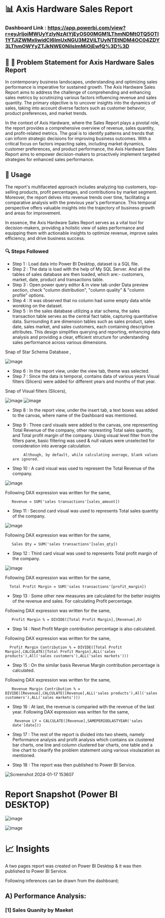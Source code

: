 # 📊 Axis Hardware Sales Report

### Dashboard Link : https://app.powerbi.com/view?r=eyJrIjoiMWUyYzIyNzAtYjEyOS00MGM1LThmNDMtOTQ5OTI1YTJiZWMxIiwidCI6ImUxNGU3M2ViLTUyNTEtNDM4OC04ZDY3LThmOWYyZTJkNWE0NiIsImMiOjEwfQ%3D%3D

## 🚀 🚀 Problem Statement for Axis Hardware Sales Report

In contemporary business landscapes, understanding and optimizing sales performance is imperative for sustained growth. The Axis Hardware Sales Report aims to address the challenge of comprehending and enhancing sales metrics by scrutinizing various factors influencing revenue and sales quantity. The primary objective is to uncover insights into the dynamics of sales, taking into account diverse factors such as customer behavior, product preferences, and market trends.

In the context of Axis Hardware, where the Sales Report plays a pivotal role, the report provides a comprehensive overview of revenue, sales quantity, and profit-related metrics. The goal is to identify patterns and trends that can inform strategic decisions for improving business outcomes. With a critical focus on factors impacting sales, including market dynamics, customer preferences, and product performance, the Axis Hardware Sales Report aims to empower decision-makers to proactively implement targeted strategies for enhanced sales performance. 
## 📄 Usage
The report's multifaceted approach includes analyzing top customers, top-selling products, profit percentages, and contributions by market segment. Moreover, the report delves into revenue trends over time, facilitating a comparative analysis with the previous year's performance. This temporal perspective offers valuable insights into the trajectory of business growth and areas for improvement.

In essence, the Axis Hardware Sales Report serves as a vital tool for decision-makers, providing a holistic view of sales performance and equipping them with actionable insights to optimize revenue, improve sales efficiency, and drive business success.
### 🔍 Steps Followed

- Step 1 : Load data into Power BI Desktop, dataset is a SQL file.
- Step 2 : The data is load with the help of My SQL Server. And all the tables of sales database are then loaded, which are:- customers, market, date, product and transactions table.
- Step 3 : Open power query editor & in view tab under Data preview section, check "column distribution", "column quality" & "column profile" options.
- Step 4 : It was observed that no column had some empty data while woreking on the dataset. 
- Step 5 : In the sales database utilizing a star schema, the sales transaction table serves as the central fact table, capturing quantitative data. Surrounding it are dimension tables such as sales product, sales date, sales market, and sales customers, each containing descriptive attributes. This design simplifies querying and reporting, enhancing data analysis and providing a clear, efficient structure for understanding sales performance across various dimensions.

Snap of Star Schema Database ,

![image](https://github.com/Bidishabiswas1704/HR_Insights_Dashboard/assets/140384850/b85092bf-98e1-4c4e-9735-968897349e14)
- Step 6 : In the report view, under the view tab, theme was selected.
- Step 7 : Since the data is temporal, contains data of various years Visual filters (Slicers) were added for different years and months of that year.

Snap of Visual filters (Slicers),

![image](https://github.com/Bidishabiswas1704/HR_Insights_Dashboard/assets/140384850/be323eff-2689-4568-8bbe-e6771bf8af0b)
![image](https://github.com/Bidishabiswas1704/HR_Insights_Dashboard/assets/140384850/f953791f-3e55-4834-93b9-ec2323e8d720)

- Step 8 : In the report view, under the insert tab, a text boxes was added to the canvas, where name of the Dashboard was mentioned.
- Step 9 : Three card visuals were added to the canvas, one representing Total Revenue of the company, other represnting Total sales quantity, and Total profit margin of the company.
           Using visual level filter from the filters pane, basic filtering was used & null values were unselected for consideration into average calculation.
           
           Although, by default, while calculating average, blank values are ignored.

- Step 10 : A card visual was used to represent the Total Revenue of the company.

![image](https://github.com/Bidishabiswas1704/HR_Insights_Dashboard/assets/140384850/8cb11554-9f34-441b-a2d0-58e595e74825)

Following DAX expression was written for the same,
        
       Revenue = SUM('sales transactions'[sales_amount])
- Step 11 : Second card visual was used to represents Total sales quantity of the company.

![image](https://github.com/Bidishabiswas1704/HR_Insights_Dashboard/assets/140384850/4a7a9bae-7e60-4fe9-b776-725f8c1aec1c)

Following DAX expression was written for the same,
        
       Sales Qty = SUM('sales transactions'[sales_qty])
       
- Step 12 : Third card visual was used to represents Total profit margin of the company.

![image](https://github.com/Bidishabiswas1704/HR_Insights_Dashboard/assets/140384850/ab6218fb-a52b-42ac-a943-0ad7ecc15c1a)
 
Following DAX expression was written for the same,
               
      Total Profit Margin = SUM('sales transactions'[profit_margin])
      
- Step 13 : Some other new measures are calculated for the better insights of the revenue and sales. For calculating Profit percentage.

Following DAX expression was written for the same,
        
       Profit Margin % = DIVIDE([Total Profit Margin],[Revenue],0)
- Step 14 : Next Profit Margin contribution percentage is also calculated.


Following DAX expression was written for the same,
        
      Profit Margin Contribution % = DIVIDE([Total Profit Margin],CALCULATE([Total Profit Margin],ALL('sales products'),All('sales customers'),ALL('sales markets')))
- Step 15 : On the similar basis Revenue Margin contribution percentage is calculated.

Following DAX expression was written for the same,
        
       Revenue Margin Contribution % = DIVIDE([Revenue],CALCULATE([Revenue],ALL('sales products'),All('sales customers'),ALL('sales markets')))
- Step 16 : At last, the revenue is comparied with the revenue of the last year.
Following DAX expression was written for the same,
        
       Revenue LY = CALCULATE([Revenue],SAMEPERIODLASTYEAR('sales date'[date]))

- Step 17 : The rest of the report is divided into two sheets, namely Performance analysis and profit analysis which contains six clustered bar charts, one line and column clustered bar  charts, one table and a line chart to clearify the problem statement using various visulazation as mentioned.
 - Step 18 : The report was then published to Power BI Service.
 
 ![Screenshot 2024-01-17 153607](https://github.com/Bidishabiswas1704/HR_Insights_Dashboard/assets/140384850/09d63a73-6a97-408e-8170-04a9aeb5cf5f) 

# Report Snapshot (Power BI DESKTOP)
 
![image](https://github.com/Bidishabiswas1704/HR_Insights_Dashboard/assets/140384850/71b0b1be-5bc3-49d9-8375-776a32d71217)

![image](https://github.com/Bidishabiswas1704/HR_Insights_Dashboard/assets/140384850/ea394b75-1a8c-4f23-a45b-330a2b10bbc6)

# 📈 Insights

A two pages report was created on Power BI Desktop & it was then published to Power BI Service.

Following inferences can be drawn from the dashboard;
## A) Performance Analysis:
### [1] Sales Quanity by Maeket


